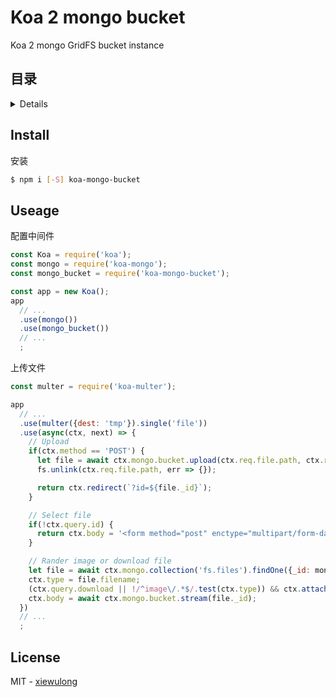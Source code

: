 # Koa 2 mongo bucket

Koa 2 mongo GridFS bucket instance

## 目录

<details>

* [安装](#install)
* [使用](#useage)
* [License](#license)

</details>

## Install

安装

```bash
$ npm i [-S] koa-mongo-bucket
```

## Useage

配置中间件

```js
const Koa = require('koa');
const mongo = require('koa-mongo');
const mongo_bucket = require('koa-mongo-bucket');

const app = new Koa();
app
  // ...
  .use(mongo())
  .use(mongo_bucket())
  // ...
  ;
```

上传文件

```js
const multer = require('koa-multer');

app
  // ...
  .use(multer({dest: 'tmp'}).single('file'))
  .use(async(ctx, next) => {
    // Upload
    if(ctx.method == 'POST') {
      let file = await ctx.mongo.bucket.upload(ctx.req.file.path, ctx.req.file.originalname);
      fs.unlink(ctx.req.file.path, err => {});

      return ctx.redirect(`?id=${file._id}`);
    }

    // Select file
    if(!ctx.query.id) {
      return ctx.body = '<form method="post" enctype="multipart/form-data"><input type="file" name="file" /><button type="submit">Submit</button></form>';
    }

    // Rander image or download file
    let file = await ctx.mongo.collection('fs.files').findOne({_id: mongo.ObjectId(ctx.query.id)});
    ctx.type = file.filename;
    (ctx.query.download || !/^image\/.*$/.test(ctx.type)) && ctx.attachment(file.filename);
    ctx.body = await ctx.mongo.bucket.stream(file._id);
  })
  // ...
  ;
```

## License

MIT - [xiewulong](https://github.com/xiewulong)
